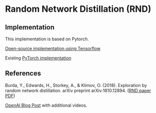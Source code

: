 # Random Network Distillation (RND)

## Implementation
This implementation is based on Pytorch.

[Open-source implementation using Tensorflow](https://github.com/openai/random-network-distillation)

Existing [PyTorch implementation](https://github.com/jcwleo/random-network-distillation-pytorch)

## References
Burda, Y., Edwards, H., Storkey, A., & Klimov, O. (2018). Exploration by random network distillation. arXiv preprint arXiv:1810.12894. ([RND paper PDF](https://arxiv.org/pdf/1810.12894.pdf?utm_campaign=nathan.ai%20newsletter&utm_medium=email&utm_source=Revue%20newsletter))

[OpenAI Blog Post](https://openai.com/blog/reinforcement-learning-with-prediction-based-rewards/) with additional videos.